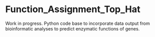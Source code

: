 # Function_Assignment_Top_Hat
Work in progress. Python code base to incorporate data output from bioinformatic analyses to predict enzymatic functions of genes.
